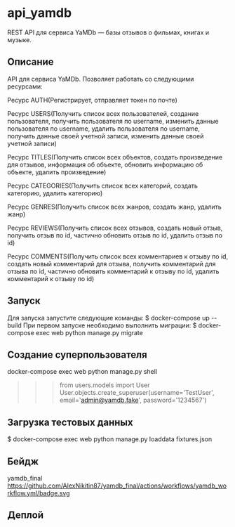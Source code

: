 # api_yamdb
REST API для сервиса YaMDb — базы отзывов о фильмах, книгах и музыке.
## Описание
API для сервиса YaMDb. Позволяет работать со следующими ресурсами:

Ресурс AUTH(Регистрирует, отправляет токен по почте)

Ресурс USERS(Получить список всех пользователей, создание пользователя, получить пользователя по username, изменить данные пользователя по username, удалить пользователя по username, получить данные своей учетной записи, изменить данные своей учетной записи)

Ресурс TITLES(Получить список всех объектов, создать произведение для отзывов, информация об объекте, обновить информацию об объекте, удалить произведение)

Ресурс CATEGORIES(Получить список всех категорий, создать категорию, удалить категорию)

Ресурс GENRES(Получить список всех жанров, создать жанр, удалить жанр)

Ресурс REVIEWS(Получить список всех отзывов, создать новый отзыв, получить отзыв по id, частично обновить отзыв по id, удалить отзыв по id)

Ресурс COMMENTS(Получить список всех комментариев к отзыву по id, создать новый комментарий для отзыва, получить комментарий для отзыва по id, частично обновить комментарий к отзыву по id, удалить комментарий к отзыву по id)

## Запуск 
Для запуска запустите следующие команды:
  $ docker-compose up --build
При первом запуске необходимо выполнить миграции:
  $ docker-compose exec web python manage.py migrate

## Создание суперпользователя
  docker-compose exec web python manage.py shell
  >>> from users.models import User
  >>> User.objects.create_superuser(username='TestUser', email='admin@yamdb.fake', password='1234567')


## Загрузка тестовых данных 
 $ docker-compose exec web python manage.py loaddata fixtures.json   

## Бейдж
yamdb_final
https://github.com/AlexNikitin87/yamdb_final/actions/workflows/yamdb_workflow.yml/badge.svg

## Деплой 
